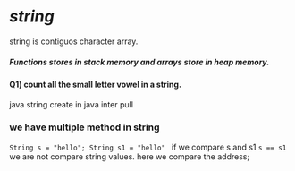 # **_string_**
string is contiguos character array.
##### Functions stores in stack memory and arrays store in heap memory.

#### Q1) count all the small letter vowel in a string.
java string create in java inter pull 
### we have multiple method in string 

`String s = "hello";
String s1 = "hello"
` 
if we compare s and s1 `s == s1` we are not compare string values. here we compare the address;
